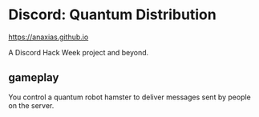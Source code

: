 # Discord: Quantum Distribution
https://anaxias.github.io

A Discord Hack Week project and beyond.

## gameplay

You control a quantum robot hamster to deliver messages sent by people on the server.
